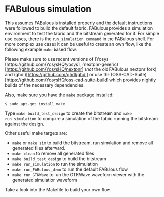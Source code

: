 # FABulous simulation

This assumes FABulous is installed properly and the default instructions were followed to build the default fabric.
FABulous provides a simulation environment to test the fabric and the bitstream generated for it.
For simple use cases, there is the `run_simulation command` in the FABulous shell.
For more complex use cases it can be useful to create an own flow, like the following example `make` based flow.


Please make sure to use recent versions of (Yosys)[https://github.com/YosysHQ/yosys], (nextpnr-generic)[https://github.com/YosysHQ/nextpnr] (_not_ the old FABulous nextpnr fork)
and (ghdl)[https://github.com/ghdl/ghdl] or use the (OSS-CAD-Suite)[https://github.com/YosysHQ/oss-cad-suite-build] which provides nightly builds of the necessary dependencies.

Also, make sure you have the `make` package installed:
```
$ sudo apt-get install make
```

Type `make build_test_design` to create the bitstream and `make run_simulation` to compare a simulation
of the fabric running the bitstream against the design.

Other useful make targets are:
- `make` or `make sim` to build the bitstream, run simulation and remove all generated files afterward.
- `make clean` to remove all generated files
- `make build_test_design` to build the bitstream
- `make run_simulation` to run the simulation
- `make run_FABulous_demo` to run the default FABulous flow
- `make run_GTKWave` to run the GTKWave waveform viewer with the generated simulation waveform

Take a look into the Makefile to build your own flow.
